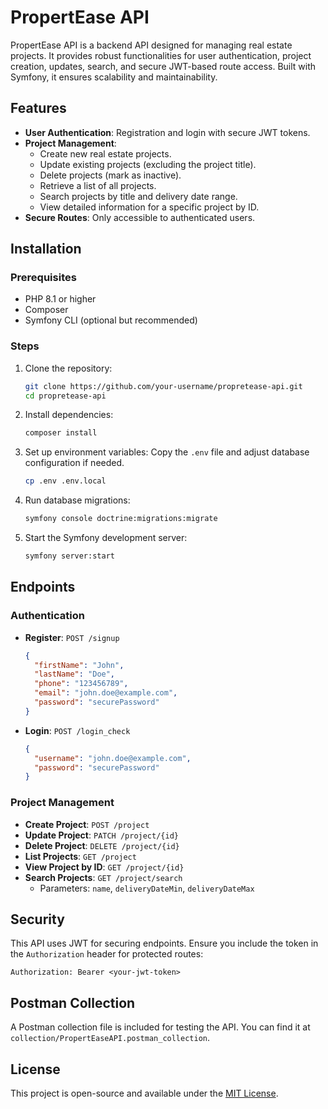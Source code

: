 # PropertEase API

PropertEase API is a backend API designed for managing real estate projects. It provides robust functionalities for user authentication, project creation, updates, search, and secure JWT-based route access. Built with Symfony, it ensures scalability and maintainability.

## Features

- **User Authentication**: Registration and login with secure JWT tokens.
- **Project Management**:
  - Create new real estate projects.
  - Update existing projects (excluding the project title).
  - Delete projects (mark as inactive).
  - Retrieve a list of all projects.
  - Search projects by title and delivery date range.
  - View detailed information for a specific project by ID.
- **Secure Routes**: Only accessible to authenticated users.

## Installation

### Prerequisites

- PHP 8.1 or higher
- Composer
- Symfony CLI (optional but recommended)

### Steps

1. Clone the repository:

   ```bash
   git clone https://github.com/your-username/propretease-api.git
   cd propretease-api
   ```

2. Install dependencies:

   ```bash
   composer install
   ```

3. Set up environment variables:
   Copy the `.env` file and adjust database configuration if needed.

   ```bash
   cp .env .env.local
   ```

4. Run database migrations:

   ```bash
   symfony console doctrine:migrations:migrate
   ```

5. Start the Symfony development server:
   ```bash
   symfony server:start
   ```

## Endpoints

### Authentication

- **Register**: `POST /signup`
  ```json
  {
    "firstName": "John",
    "lastName": "Doe",
    "phone": "123456789",
    "email": "john.doe@example.com",
    "password": "securePassword"
  }
  ```
- **Login**: `POST /login_check`
  ```json
  {
    "username": "john.doe@example.com",
    "password": "securePassword"
  }
  ```

### Project Management

- **Create Project**: `POST /project`
- **Update Project**: `PATCH /project/{id}`
- **Delete Project**: `DELETE /project/{id}`
- **List Projects**: `GET /project`
- **View Project by ID**: `GET /project/{id}`
- **Search Projects**: `GET /project/search`
  - Parameters: `name`, `deliveryDateMin`, `deliveryDateMax`

## Security

This API uses JWT for securing endpoints. Ensure you include the token in the `Authorization` header for protected routes:

```
Authorization: Bearer <your-jwt-token>
```

## Postman Collection

A Postman collection file is included for testing the API. You can find it at `collection/PropertEaseAPI.postman_collection`.

## License

This project is open-source and available under the [MIT License](LICENSE).
